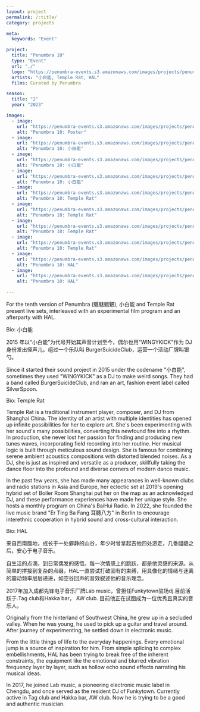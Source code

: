 ```yaml
---
layout: project
permalink: /:title/
category: projects

meta:
  keywords: "Event"

project:
  title: "Penumbra 10"
  type: "Event"
  url: "./"
  logo: "https://penumbra-events.s3.amazonaws.com/images/projects/penumbra-10/logo.png"
  artists: "小白能, Temple Rat, HAL"
  films: Curated by Penumbra

season:
  title: "2"
  year: "2023"

images:
  - image:
    url: "https://penumbra-events.s3.amazonaws.com/images/projects/penumbra-10/poster.png"
    alt: "Penumbra 10: Poster"
  - image:
    url: "https://penumbra-events.s3.amazonaws.com/images/projects/penumbra-10/karp-1.jpg"
    alt: "Penumbra 10: 小白能"
  - image:
    url: "https://penumbra-events.s3.amazonaws.com/images/projects/penumbra-10/karp-2.jpg"
    alt: "Penumbra 10: 小白能"
  - image:
    url: "https://penumbra-events.s3.amazonaws.com/images/projects/penumbra-10/karp-3.jpg"
    alt: "Penumbra 10: 小白能"
  - image:
    url: "https://penumbra-events.s3.amazonaws.com/images/projects/penumbra-10/temple-rat-1.jpg"
    alt: "Penumbra 10: Temple Rat"
  - image:
    url: "https://penumbra-events.s3.amazonaws.com/images/projects/penumbra-10/temple-rat-2.jpg"
    alt: "Penumbra 10: Temple Rat"
  - image:
    url: "https://penumbra-events.s3.amazonaws.com/images/projects/penumbra-10/temple-rat-3.jpg"
    alt: "Penumbra 10: Temple Rat"
  - image:
    url: "https://penumbra-events.s3.amazonaws.com/images/projects/penumbra-10/temple-rat-4.jpg"
    alt: "Penumbra 10: Temple Rat"
  - image:
    url: "https://penumbra-events.s3.amazonaws.com/images/projects/penumbra-10/hal-1.jpg"
    alt: "Penumbra 10: HAL"
  - image:
    url: "https://penumbra-events.s3.amazonaws.com/images/projects/penumbra-10/hal-2.jpg"
    alt: "Penumbra 10: HAL"

---
```

<p>For the tenth version of Penumbra (魑魅魍魉), 小白能 and Temple Rat present live sets, interleaved with an experimental film program and an afterparty with HAL.</p>

<span class="h2">Bio: 小白能</span>

<p>2015 年以“小白能”为代号开始其声音计划至今，偶尔也用"WINGYKICK"作为 DJ 身份发出怪声儿。组过一个乐队叫 BurgerSuicideClub，运营一个活动厂牌叫银勺。</p>

<p>Since it started their sound project in 2015 under the codename "小白能", sometimes they used "WINGYKICK" as a DJ to make weird songs. They had a band called BurgerSuicideClub, and ran an art, fashion event label called SilverSpoon.</p>

<span class="h2">Bio: Temple Rat</span>

<p>Temple Rat is a traditional instrument player, composer, and DJ from Shanghai China. The identity of an artist with multiple identities has opened up infinite possibilities for her to explore art. She's been experimenting with her sound's many possibilities, converting this newfound fire into a rhythm. In production, she never lost her passion for finding and producing new tunes waves, incorporating field recording into her routine. Her musical logic is built through meticulous sound design. She is famous for combining serene ambient acoustics compositions with distorted blended noises. As a DJ, she is just as inspired and versatile as a producer, skillfully taking the dance floor into the profound and diverse corners of modern dance music.</p>

<p>In the past few years, she has made many appearances in well-known clubs and radio stations in Asia and Europe, her eclectic set at 2019's opening hybrid set of Boiler Room Shanghai put her on the map as an acknowledged DJ, and these performance experiences have made her unique style. She hosts a monthly program on China's BaiHui Radio. In 2022, she founded the live music brand "Er Ting Ba Fang 耳聽八方" in Berlin to encourage interethnic cooperation in hybrid sound and cross-cultural interaction.</p>

<span class="h2">Bio: HAL</span>

<p>来自西南腹地，成长于一处僻静的山谷，年少时曾拿起吉他四处游走，几番龃龉之后，安心于电子音乐。</p>

<p>自生活的点滴，到日常偶发的感悟。每一次情感上的跳跃，都是他灵感的来源。从简单的拼接到复杂的点缀，HAL一直尝试打破固有的束缚，用具像化的情绪与迷离的震动频率层层递进，如空谷回声的音效叙述他的音乐理念。</p>

<p>2017年加入成都先锋电子音乐厂牌Lab music，曾担任Funkytown驻场dj.目前活跃于.Tag club和Hakka bar， AW club. 目前他正在试图成为一位优秀且真实的音乐人。</p>

<p>Originally from the hinterland of Southwest China, he grew up in a secluded valley. When he was young, he used to pick up a guitar and travel around. After journey of experimenting, he settled down in electronic music. </p>

<p>From the little things of life to the everyday happenings. Every emotional jump is a source of inspiration for him. From simple splicing to complex embellishments, HAL has been trying to break free of the inherent constraints, the equipment like the emotional and blurred vibration frequency layer by layer, such as hollow echo sound effects narrating his musical ideas. </p>

<p>In 2017, he joined Lab music, a pioneering electronic music label in Chengdu, and once served as the resident DJ of Funkytown. Currently active in Tag club and Hakka bar, AW club. Now he is trying to be a good and authentic musician.</p>